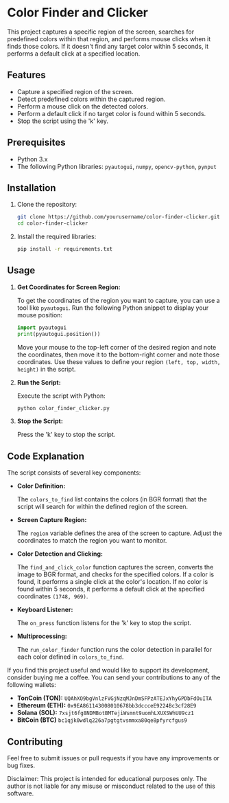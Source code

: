 # Color Finder and Clicker

This project captures a specific region of the screen, searches for predefined colors within that region, and performs mouse clicks when it finds those colors. If it doesn't find any target color within 5 seconds, it performs a default click at a specified location.

## Features

- Capture a specified region of the screen.
- Detect predefined colors within the captured region.
- Perform a mouse click on the detected colors.
- Perform a default click if no target color is found within 5 seconds.
- Stop the script using the 'k' key.

## Prerequisites

- Python 3.x
- The following Python libraries: `pyautogui`, `numpy`, `opencv-python`, `pynput`

## Installation

1. Clone the repository:

    ```sh
    git clone https://github.com/yourusername/color-finder-clicker.git
    cd color-finder-clicker
    ```

2. Install the required libraries:

    ```sh
    pip install -r requirements.txt
    ```

## Usage

1. **Get Coordinates for Screen Region:**

    To get the coordinates of the region you want to capture, you can use a tool like `pyautogui`. Run the following Python snippet to display your mouse position:

    ```python
    import pyautogui
    print(pyautogui.position())
    ```

    Move your mouse to the top-left corner of the desired region and note the coordinates, then move it to the bottom-right corner and note those coordinates. Use these values to define your region `(left, top, width, height)` in the script.

2. **Run the Script:**

    Execute the script with Python:

    ```sh
    python color_finder_clicker.py
    ```

3. **Stop the Script:**

    Press the 'k' key to stop the script.

## Code Explanation

The script consists of several key components:

- **Color Definition:**
  
  The `colors_to_find` list contains the colors (in BGR format) that the script will search for within the defined region of the screen.

- **Screen Capture Region:**
  
  The `region` variable defines the area of the screen to capture. Adjust the coordinates to match the region you want to monitor.

- **Color Detection and Clicking:**
  
  The `find_and_click_color` function captures the screen, converts the image to BGR format, and checks for the specified colors. If a color is found, it performs a single click at the color's location. If no color is found within 5 seconds, it performs a default click at the specified coordinates `(1748, 969)`.

- **Keyboard Listener:**
  
  The `on_press` function listens for the 'k' key to stop the script.

- **Multiprocessing:**
  
  The `run_color_finder` function runs the color detection in parallel for each color defined in `colors_to_find`.

If you find this project useful and would like to support its development, consider buying me a coffee. You can send your contributions to any of the following wallets:

- **TonCoin (TON):** `UQAhXO9bgVnlzFVGjNzqMJnDmSFPzATEJxYhyGPDbFdOuITA`
- **Ethereum (ETH):** `0x9EA861143008010678bb3dccceE9224Bc3cf28E9`
- **Solana (SOL):** `7xsjt6fg8NDMBotBMTejiWsmnt9uomhLXUXSWhUU9cz1`
- **BitCoin (BTC)** `bc1qjk0wdlq226a7pgtgtvsmmxa80qe8pfyrcfgus9`

## Contributing

Feel free to submit issues or pull requests if you have any improvements or bug fixes.

Disclaimer: This project is intended for educational purposes only. The author
is not liable for any misuse or misconduct related to the use of this software.
